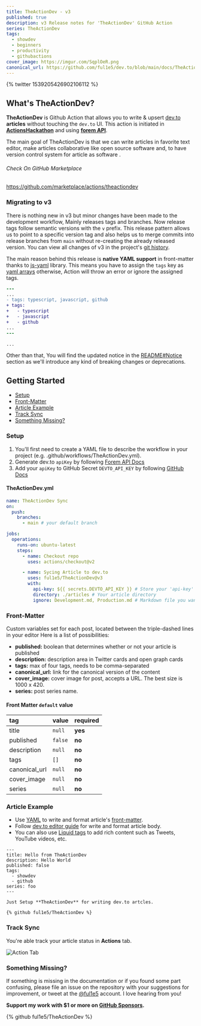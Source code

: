 ```yaml
---
title: TheActionDev - v3
published: true
description: v3 Release notes for 'TheActionDev' GitHub Action
series: TheActionDev
tags:
  - showdev
  - beginners
  - productivity
  - githubactions
cover_image: https://imgur.com/SqplOeR.png
canonical_url: https://github.com/ful1e5/dev.to/blob/main/docs/TheActionDev/v3-Notes.md
---
```


<!-- Tweet -->

{% twitter 1539205426902106112 %}

## What's TheActionDev?

**TheActionDev** is Github Action that allows you to write & upsert [dev.to] **articles** without touching the `dev.to` UI. This action is initiated in **[ActionsHackathon]** and using **[forem API]**.

The main goal of TheActionDev is that we can write articles in favorite text editor, make articles collaborative like open source software and, to have version control system for article as software .

###### Check On GitHub Marketplace

https://github.com/marketplace/actions/theactiondev

### Migrating to v3

There is nothing new in v3 but minor changes have been made to the development workflow, Mainly releases tags and branches. Now release tags follow semantic versions with the `v` prefix. This release pattern allows us to point to a specific version tag and also helps us to merge commits into release branches from `main` without re-creating the already released version. You can view all changes of v3 in the project's [git history](https://github.com/ful1e5/TheActionDev/commits/main).

The main reason behind this release is **native YAML support** in front-matter thanks to [js-yaml] library. This means you have to assign the `tags` key as [yaml arrays] otherwise, Action will throw an error or ignore the assigned tags.

```diff
---
...
- tags: typescript, javascript, github
+ tags:
+   - typescript
+   - javascript
+   - github
...
---

...
```

Other than that, You will find the updated notice in the [README#Notice] section as we'll introduce any kind of breaking changes or deprecations.

## Getting Started

- [Setup](#setup)
- [Front-Matter](#front-matter)
- [Article Example](#article-example)
- [Track Sync](#track-sync)
- [Something Missing?](#something-missing?)

### Setup

1. You'll first need to create a YAML file to describe the workflow in your project (e.g. .github/workflows/TheActionDev.yml).
2. Generate dev.to `apiKey` by following [Forem API Docs]
3. Add your `apiKey` to GitHub Secret `DEVTO_API_KEY` by following [GitHub Docs]

#### TheActionDev.yml

```yaml
name: TheActionDev Sync
on:
  push:
    branches:
      - main # your default branch

jobs:
  operations:
    runs-on: ubuntu-latest
    steps:
      - name: Checkout repo
        uses: actions/checkout@v2

      - name: Sycing Article to dev.to
        uses: ful1e5/TheActionDev@v3
        with:
          api-key: ${{ secrets.DEVTO_API_KEY }} # Store your 'api-key' in Github Secret
          directory: ./articles # Your article directory
          ignore: Development.md, Production.md # Markdown file you wan't to ignore. Multple files separated by ,(comma)
```

### Front-Matter

Custom variables set for each post, located between the triple-dashed lines in your editor Here is a list of possibilities:

- **published:** boolean that determines whether or not your article is published
- **description:** description area in Twitter cards and open graph cards
- **tags:** max of four tags, needs to be comma-separated
- **canonical_url:** link for the canonical version of the content
- **cover_image:** cover image for post, accepts a URL. The best size is 1000 x 420.
- **series:** post series name.

#### Front Matter `default` value

| tag           | value   | required |
| :------------ | :------ | :------- |
| title         | `null`  | **yes**  |
| published     | `false` | **no**   |
| description   | `null`  | **no**   |
| tags          | `[]`    | **no**   |
| canonical_url | `null`  | **no**   |
| cover_image   | `null`  | **no**   |
| series        | `null`  | **no**   |

### Article Example

- Use [YAML](https://yaml.org/) to write and format article's [front-matter](#front-matter).
- Follow [dev.to editor guide](https://dev.to/p/editor_guide) for write and format article body.
- You can also use [Liquid tags](https://docs.dev.to/frontend/liquid-tags/) to add rich content such as Tweets,
  YouTube videos, etc.

```
---
title: Hello from TheActionDev
description: Hello World
published: false
tags:
  - showdev
  - github
series: foo
---

Just Setup **TheActionDev** for writing dev.to artcles.

{% github ful1e5/TheActionDev %}
```

### Track Sync

You're able track your article status in **Actions** tab.

![Action Tab](https://imgur.com/tNARvOg.png)

### Something Missing?

If something is missing in the documentation or if you found some part confusing, please file an issue on the repository with your suggestions for improvement, or tweet at the [@ful1e5] account. I love hearing from you!

**Support my work with $1 or more on [GitHub Sponsors](https://github.com/sponsors/ful1e5).**

{% github ful1e5/TheActionDev %}

<!-- Links -->

[readme#notice]: https://github.com/ful1e5/TheActionDev#notice
[dev.to]: https://dev.to/
[forem api]: https://developers.forem.com/api/
[js-yaml]: https://github.com/nodeca/js-yaml
[yaml arrays]: https://www.w3schools.io/file/yaml-arrays/
[actionshackathon]: https://dev.to/devteam/announcing-the-github-actions-hackathon-on-dev-3ljn
[forem api docs]: https://developers.forem.com/api/#section/Authentication/api_key
[github docs]: https://docs.github.com/en/actions/configuring-and-managing-workflows/creating-and-storing-encrypted-secrets
[@ful1e5]: https://twitter.com/ful1e5

